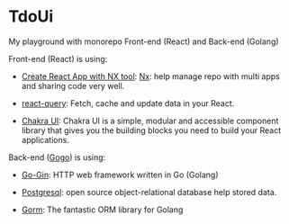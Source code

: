 # TdoUi

My playground with monorepo Front-end (React) and Back-end (Golang)

Front-end (React) is using:

- [Create React App with NX tool](https://nx.dev/react-tutorial/01-create-application): [Nx](https://nx.dev): help manage repo with multi apps and sharing code very well.

- [react-query](https://react-query.tanstack.com/): Fetch, cache and update data in your React.

- [Chakra UI](https://chakra-ui.com/): Chakra UI is a simple, modular and accessible component library that gives you the building blocks you need to build your React applications.

Back-end ([Gogo](https://github.com/trung051093/gogo)) is using:

- [Go-Gin](https://github.com/gin-gonic/gin): HTTP web framework written in Go (Golang)

- [Postgresql](https://www.postgresql.org/): open source object-relational database help stored data.

- [Gorm](https://gorm.io/index.html): The fantastic ORM library for Golang
